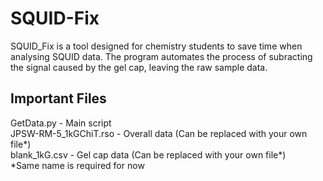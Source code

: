 SQUID-Fix
================
SQUID_Fix is a tool designed for chemistry students to save time when analysing SQUID data.
The program automates the process of subracting the signal caused by the gel cap, leaving the raw sample data.
<br />
<h2>Important Files</h2>
GetData.py - Main script <br />
JPSW-RM-5_1kGChiT.rso - Overall data (Can be replaced with your own file*) <br />
blank_1kG.csv - Gel cap data (Can be replaced with your own file*) <br />
*Same name is required for now
